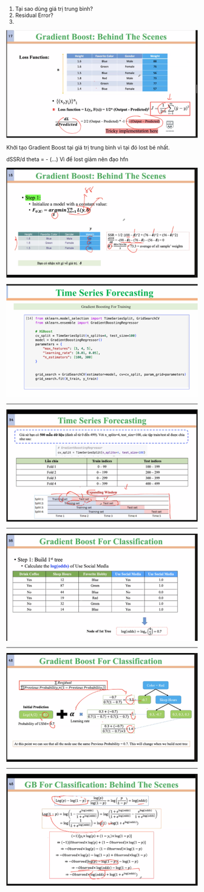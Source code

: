 1. Tại sao dùng giá trị trung bình?
2. Residual Error?
3. 

![1757513306598](image/Gradient_Boost_2025-10-09/1757513306598.png)

Khởi tạo Gradient Boost tại giá trị trung bình vì tại đó lost bé nhất. 


dSSR/d theta = - (...) Vì để lost giảm nên đạo hfn 

![1757511829580](image/Gradient_Boost_2025-10-09/1757511829580.png)

![1757514765568](image/Gradient_Boost_2025-10-09/1757514765568.png)

---

![1757514465545](image/Gradient_Boost_2025-10-09/1757514465545.png)

---

![1757514975500](image/Gradient_Boost_2025-10-09/1757514975500.png)


---

![1757515897580](image/Gradient_Boost_2025-10-09/1757515897580.png)


---

![1757516512672](image/Gradient_Boost_2025-10-09/1757516512672.png)
